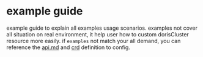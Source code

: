 # example guide
example guide to explain all examples usage scenarios. examples not cover all situation on real environment, it help user how to custom dorisCluster resource more easily.
if `examples` not match your all demand, you can reference the [api.md](../../doc/api.md) and [crd](../../api/doris/v1/types.go) definition to config.